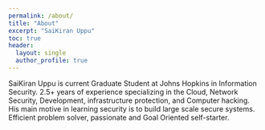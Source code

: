 ```yaml
---
permalink: /about/
title: "About"
excerpt: "SaiKiran Uppu"
toc: true
header:
  layout: single
  author_profile: true
---
```


SaiKiran Uppu is current Graduate Student at Johns Hopkins in Information Security. 2.5+ years of experience specializing in the Cloud, Network Security, Development, infrastructure protection, and Computer hacking. His main motive in learning security is to build large scale secure systems. Efficient problem solver, passionate and Goal Oriented self-starter.
